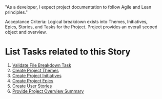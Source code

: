 "As a developer, I expect project documentation to follow Agile and Lean principles."

Acceptance Criteria:
Logical breakdown exists into Themes, Initiatives, Epics, Stories, and Tasks for the Project.
Project provides an overall scoped object and overview.

# List Tasks related to this Story
1. [Validate File Breakdown Task](./tasks/task_ensure_breakdown_sections_exist.md)
2. [Create Project Themes](./tasks/task_create_project_themes.md)
3. [Create Project Initiatives](./tasks/task_create_project_initiatives.md)
4. [Create Project Epics](./tasks/task_create_project_epics.md)
5. [Create User Stories](./tasks/task_create_user_stories.md)
6. [Provide Project Overview Summary](./tasks/task_provide_project_overview_objective.md)